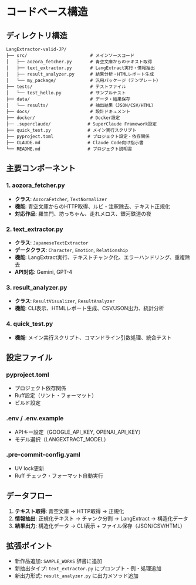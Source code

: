 # コードベース構造

## ディレクトリ構造
```
LangExtractor-valid-JP/
├── src/                        # メインソースコード
│   ├── aozora_fetcher.py       # 青空文庫からのテキスト取得
│   ├── text_extractor.py       # LangExtract実行・情報抽出
│   ├── result_analyzer.py      # 結果分析・HTMLレポート生成
│   └── my_package/             # 汎用パッケージ（テンプレート）
├── tests/                      # テストファイル
│   └── test_hello.py           # サンプルテスト
├── data/                       # データ・結果保存
│   └── results/                # 抽出結果（JSON/CSV/HTML）
├── docs/                       # 設計ドキュメント
├── docker/                     # Docker設定
├── .superclaude/              # SuperClaude Framework設定
├── quick_test.py              # メイン実行スクリプト
├── pyproject.toml             # プロジェクト設定・依存関係
├── CLAUDE.md                  # Claude Code向け指示書
└── README.md                  # プロジェクト説明書
```

## 主要コンポーネント

### 1. aozora_fetcher.py
- **クラス**: `AozoraFetcher`, `TextNormalizer`
- **機能**: 青空文庫からのHTTP取得、ルビ・注釈除去、テキスト正規化
- **対応作品**: 羅生門、坊っちゃん、走れメロス、銀河鉄道の夜

### 2. text_extractor.py
- **クラス**: `JapaneseTextExtractor`
- **データクラス**: `Character`, `Emotion`, `Relationship`
- **機能**: LangExtract実行、テキストチャンク化、エラーハンドリング、重複除去
- **API対応**: Gemini, GPT-4

### 3. result_analyzer.py
- **クラス**: `ResultVisualizer`, `ResultAnalyzer`
- **機能**: CLI表示、HTMLレポート生成、CSV/JSON出力、統計分析

### 4. quick_test.py
- **機能**: メイン実行スクリプト、コマンドライン引数処理、統合テスト

## 設定ファイル

### pyproject.toml
- プロジェクト依存関係
- Ruff設定（リント・フォーマット）
- ビルド設定

### .env / .env.example
- APIキー設定（GOOGLE_API_KEY, OPENAI_API_KEY）
- モデル選択（LANGEXTRACT_MODEL）

### .pre-commit-config.yaml
- UV lock更新
- Ruff チェック・フォーマット自動実行

## データフロー
1. **テキスト取得**: 青空文庫 → HTTP取得 → 正規化
2. **情報抽出**: 正規化テキスト → チャンク分割 → LangExtract → 構造化データ
3. **結果出力**: 構造化データ → CLI表示 + ファイル保存（JSON/CSV/HTML）

## 拡張ポイント
- 新作品追加: `SAMPLE_WORKS` 辞書に追加
- 新抽出タイプ: `text_extractor.py` にプロンプト・例・処理追加  
- 新出力形式: `result_analyzer.py` に出力メソッド追加